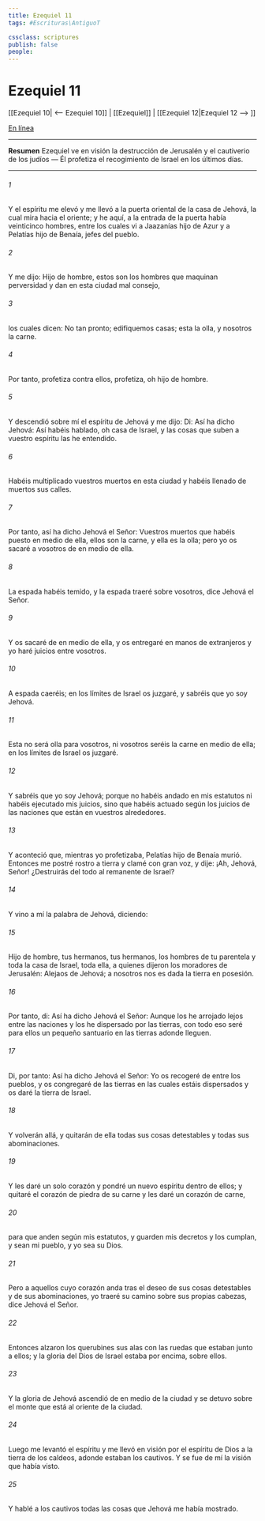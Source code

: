 ```yaml
---
title: Ezequiel 11
tags: #Escrituras\AntiguoT

cssclass: scriptures
publish: false
people:
---
```


# Ezequiel 11
[[Ezequiel 10| <-- Ezequiel 10]] | [[Ezequiel]] | [[Ezequiel 12|Ezequiel 12 --> ]]

[En línea](https://churchofjesuschrist.org/study/scriptures/ot/ezek/11?lang=spa)

---
__Resumen__
Ezequiel ve en visión la destrucción de Jerusalén y el cautiverio de los judíos — Él profetiza el recogimiento de Israel en los últimos días.

---
###### 1 
Y el espíritu me elevó y me llevó a la puerta oriental de la casa de Jehová, la cual mira hacia el oriente; y he aquí, a la entrada de la puerta había veinticinco hombres, entre los cuales vi a Jaazanías hijo de Azur y a Pelatías hijo de Benaía, jefes del pueblo.

###### 2 
Y me dijo: Hijo de hombre, estos son los hombres que maquinan perversidad y dan en esta ciudad mal consejo,

###### 3 
los cuales dicen: No  tan pronto; edifiquemos casas; esta  la olla, y nosotros la carne.

###### 4 
Por tanto, profetiza contra ellos, profetiza, oh hijo de hombre.

###### 5 
Y descendió sobre mí el espíritu de Jehová y me dijo: Di: Así ha dicho Jehová: Así habéis hablado, oh casa de Israel, y las cosas que suben a vuestro espíritu  las he entendido.

###### 6 
Habéis multiplicado vuestros muertos en esta ciudad y habéis llenado de muertos sus calles.

###### 7 
Por tanto, así ha dicho Jehová el Señor: Vuestros muertos que habéis puesto en medio de ella, ellos son la carne, y ella es la olla; pero yo os sacaré a vosotros de en medio de ella.

###### 8 
La espada habéis temido, y la espada traeré sobre vosotros, dice Jehová el Señor.

###### 9 
Y os sacaré de en medio de ella, y os entregaré en manos de extranjeros y yo haré juicios entre vosotros.

###### 10 
A espada caeréis; en los límites de Israel os juzgaré, y sabréis que yo soy Jehová.

###### 11 
Esta  no será olla para vosotros, ni vosotros seréis la carne en medio de ella; en los límites de Israel os juzgaré.

###### 12 
Y sabréis que yo soy Jehová; porque no habéis andado en mis estatutos ni habéis ejecutado mis juicios, sino que habéis actuado según los juicios de las naciones que están en vuestros alrededores.

###### 13 
Y aconteció que, mientras yo profetizaba, Pelatías hijo de Benaía murió. Entonces me postré rostro a tierra y clamé con gran voz, y dije: ¡Ah, Jehová, Señor! ¿Destruirás del todo al remanente de Israel?

###### 14 
Y vino a mí la palabra de Jehová, diciendo:

###### 15 
Hijo de hombre, tus hermanos, tus  hermanos, los hombres de tu parentela y toda la casa de Israel, toda ella,  a quienes dijeron los moradores de Jerusalén: Alejaos de Jehová; a nosotros nos es dada la tierra en posesión.

###### 16 
Por tanto, di: Así ha dicho Jehová el Señor: Aunque los he arrojado lejos entre las naciones y los he dispersado por las tierras, con todo eso seré para ellos un pequeño santuario en las tierras adonde lleguen.

###### 17 
Di, por tanto: Así ha dicho Jehová el Señor: Yo os recogeré de entre los pueblos, y os congregaré de las tierras en las cuales estáis dispersados y os daré la tierra de Israel.

###### 18 
Y volverán allá, y quitarán de ella todas sus cosas detestables y todas sus abominaciones.

###### 19 
Y les daré un solo corazón y pondré un nuevo espíritu dentro de ellos; y quitaré el corazón de piedra de su carne y les daré un corazón de carne,

###### 20 
para que anden según mis estatutos, y guarden mis decretos y los cumplan, y sean mi pueblo, y yo sea su Dios.

###### 21 
Pero a aquellos cuyo corazón anda tras el deseo de sus cosas detestables y de sus abominaciones, yo traeré su camino sobre sus propias cabezas, dice Jehová el Señor.

###### 22 
Entonces alzaron los querubines sus alas con las ruedas que estaban junto a ellos; y la gloria del Dios de Israel estaba por encima, sobre ellos.

###### 23 
Y la gloria de Jehová ascendió de en medio de la ciudad y se detuvo sobre el monte que está al oriente de la ciudad.

###### 24 
Luego me levantó el espíritu y me llevó en visión por el espíritu de Dios a la tierra de los caldeos, adonde estaban los cautivos. Y se fue de mí la visión que había visto.

###### 25 
Y hablé a los cautivos todas las cosas que Jehová me había mostrado.

